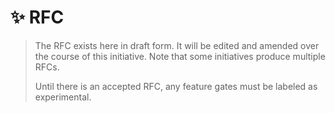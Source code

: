 # ✨ RFC

> The RFC exists here in draft form. It will be edited and amended over the course of this initiative.
> Note that some initiatives produce multiple RFCs.
>
> Until there is an accepted RFC, any feature gates must be labeled as experimental.